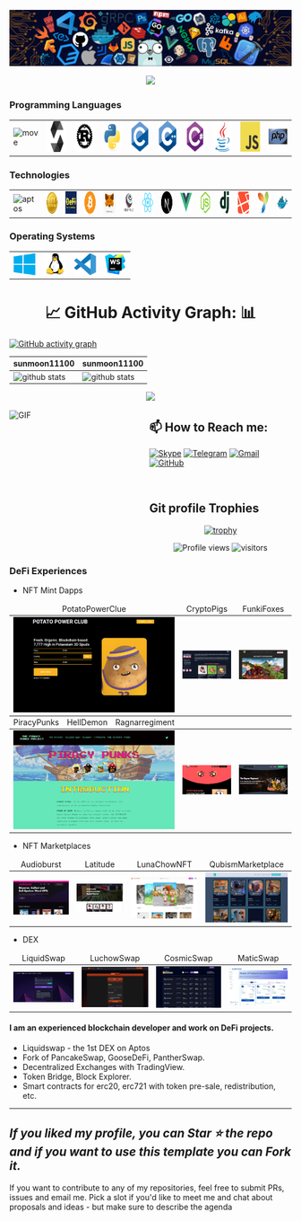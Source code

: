 ![](./src/header_.png)
<p align="center">
  <a href="https://github.com/ninja-1337"><img src="https://readme-typing-svg.herokuapp.com/?lines=Hi+there+👋,+I+am+Victor;+Welcome+to+My+GitHub+Profile!;BlockChain%20Developer;Full%20Stack%20Developer;Penetration+tester;12%2B%20years%20of%20coding%20experience;Always%20learning%20new%20stuffs&font=Pacifico&center=true&width=650&height=120&color=58a6ff&vCenter=true&size=45%22"></a>
</p>


<h3 align="left">Programming Languages</h3>
<table>
  <tr>
    <td><img src="https://avatars.githubusercontent.com/u/89158114?s=200&v=4" alt="move" width="55" height="55"/></td>
    <td><img src="https://github.com/devicons/devicon/blob/master/icons/solidity/solidity-original.svg" alt="solidity" width="55" height="55"/></td>
    <td><img src="https://github.com/devicons/devicon/blob/master/icons/rust/rust-plain.svg" alt="rust" width="55" height="55"/></td>
    <td><img src="https://github.com/devicons/devicon/blob/master/icons/python/python-original.svg" alt="python" width="55" height="55"/></td>
    <td><img src="https://github.com/devicons/devicon/blob/master/icons/c/c-original.svg" alt="c" width="55" height="55"/></td>
    <td><img src="https://github.com/devicons/devicon/blob/master/icons/cplusplus/cplusplus-original.svg" alt="c++" width="55" height="55"/></td>
    <td><img src="https://github.com/devicons/devicon/blob/master/icons/csharp/csharp-original.svg" alt="c#" width="55" height="55"/></td>
    <td><img src="https://github.com/devicons/devicon/blob/master/icons/java/java-original.svg" alt="java" width="55" height="55"/></td>
    <td><img src="https://github.com/devicons/devicon/blob/master/icons/javascript/javascript-original.svg" alt="javascript" width="55" height="55"/></td>
    <td><img src="https://github.com/devicons/devicon/blob/master/icons/php/php-original.svg" alt="php" width="55" height="55"/></td>
  </tr>  
</table>
  
<h3 align="left">Technologies</h3>
<table>
  <tr>
    <td><img src="https://avatars.githubusercontent.com/u/100313099?s=200&v=4" alt="aptos" width="40" height="40"/></td>
    <td><img src="https://github.com/sunmoon11100/profile/blob/main/icons/icon_nft.png" alt="nft" width="40" height="40"/></td>
    <td><img src="https://github.com/sunmoon11100/profile/blob/main/icons/icon_defi.png" alt="defi" width="40" height="40"/></td>
    <td><img src="https://github.com/sunmoon11100/profile/blob/main/icons/icon_bitcoin.png" alt="bitcoin" width="40" height="40"/></td>
    <td><img src="https://github.com/sunmoon11100/profile/blob/main/icons/icon_metamask.png" alt="metamask" width="40" height="40"/></td>
    <td><img src="https://github.com/sunmoon11100/profile/blob/main/icons/icon_truffle.png" alt="truffle" width="40" height="40"/></td>
    <td><img src="https://github.com/devicons/devicon/blob/master/icons/react/react-original.svg" alt="react" width="40" height="40"/></td>
    <td><img src="https://github.com/devicons/devicon/blob/master/icons/nextjs/nextjs-original.svg" alt="nextjs" width="40" height="40"/></td>
    <td><img src="https://github.com/devicons/devicon/blob/master/icons/vuejs/vuejs-original.svg" alt="vuejs" width="40" height="40"/></td>
    <td><img src="https://github.com/devicons/devicon/blob/master/icons/nodejs/nodejs-original.svg" alt="nodejs" width="40" height="40"/></td>
    <td><img src="https://github.com/devicons/devicon/blob/master/icons/django/django-plain.svg" alt="django" width="40" height="40"/></td>
    <td><img src="https://github.com/devicons/devicon/blob/master/icons/laravel/laravel-plain.svg" alt="laravel" width="40" height="40"/></td>
    <td><img src="https://github.com/devicons/devicon/blob/master/icons/yii/yii-original.svg" alt="yii" width="40" height="40"/></td>
    <td><img src="https://github.com/devicons/devicon/blob/master/icons/docker/docker-original.svg" alt="docker" width="40" height="40"/></td>
  </tr>  
</table>

<h3 align="left">Operating Systems</h3>
<table>
  <tr>
  <td><img src="https://github.com/devicons/devicon/blob/master/icons/windows8/windows8-original.svg" alt="windows" width="40" height="40"/></td>
  <td><img src="https://github.com/devicons/devicon/blob/master/icons/linux/linux-original.svg" alt="inux" width="40" height="40"/></td>
  <td><img src="https://github.com/devicons/devicon/blob/master/icons/vscode/vscode-original.svg" alt="vscode" width="40" height="40"/></td>
  <td><img src="https://github.com/devicons/devicon/blob/master/icons/webstorm/webstorm-original.svg" alt="webstorm" width="40" height="40"/></td>
  </tr>  
</table>

<!--   GitHub stats graph -->
<h1 align="center">📈 GitHub Activity Graph: 📊</h1>

[![GitHub activity graph](https://activity-graph.herokuapp.com/graph?username=sunmoon11100&theme=react-dark)](https://github.com/ashutosh00710/github-readme-activity-graph)

<div align="center">

 sunmoon11100 | sunmoon11100
--- | --- 
![github stats](https://github-readme-stats.vercel.app/api?username=sunmoon11100&show_icons=true&theme=github_dark&include_all_commits=true&count_private=true&hide_title=true) | ![github stats](https://github-readme-stats.vercel.app/api/top-langs/?username=sunmoon11100&theme=github_dark&layout=compact&langs_count=8)

</div>

<p align="center">
  <img src="https://github-readme-streak-stats.herokuapp.com?user=kroim&theme=dark&date_format=j%2Fn%5B%2FY%5D" />
</p>

<a target="_blank"><img align="left" height="250" width="250" alt="GIF" src="https://github.com/JayantGoel001/JayantGoel001/blob/master/GIF/github.gif"></a>
## 📫 How to Reach me:
<p align="left">
  <a href="https://join.skype.com/invite/BovXFoNcdbyy" target="blank"><img src="https://img.shields.io/badge/skype-%23181717.svg?style=plastic&logo=skype&logoColor=white" alt="Skype"/></a>
  <a href="https://t.me/sunmoontelegram" target="blank"><img src="https://img.shields.io/badge/telegram-%23181717.svg?style=plastic&logo=telegram&logoColor=white" alt="Telegram"/></a>
  <a href="sunmoon11100:@gmail.com"><img src="https://img.shields.io/badge/gmail-%23181717.svg?style=plastic&logo=gmail&logoColor=white" alt="Gmail"/></a>
  <a href="https://github.com/sunmoon11100"><img src="https://img.shields.io/badge/github-%23181717.svg?style=plastic&logo=github&logoColor=white" alt="GitHub"/></a>
</p>
<br/>

## Git profile Trophies
<p align="center"> 
  <a href="https://github.com/ryo-ma/github-profile-trophy"><img src="https://github-profile-trophy.vercel.app/?username=sunmoon11100&theme=onedark&column=7&no-bg=true" alt="trophy" width="800px"/></a> 
</p>

<p align="center">
  <img src="https://gpvc.arturio.dev/sunmoon11100" alt="Profile views"/>
  <img src="https://visitor-badge.laobi.icu/badge?page_id=sunmoon11100.sunmoon11100" alt="visitors"/>
</p>

### DeFi Experiences
- NFT Mint Dapps
<table>
    <thead align="center">
        <tr>
            <td>PotatoPowerClue</td>
            <td>CryptoPigs</td>           
            <td>FunkiFoxes</td>
        </tr>
    </thead>
    <tr>
        <td>
            <a href="https://mint.potatopower.club/">
                <img src="https://github.com/sunmoon11100/profile/blob/main/projects/PotatoPowerClub.png?raw=true" width="300">
            </a>
        </td>
        <td>
            <a href="https://cryptopigs.one/#/">
                <img src="https://github.com/sunmoon11100/profile/blob/main/projects/CryptoPig.png?raw=true" width="300">
            </a>
        </td> 
        <td>
            <a href="https://funkifoxes.com/">
                <img src="https://github.com/sunmoon11100/profile/blob/main/projects/FunkiFoxes.png?raw=true" width="300">
            </a>
        </td>               
    </tr>
    <thead align="center">
        <tr style="display: flex">
            <td>PiracyPunks</td>
            <td>HellDemon</td>
            <td>Ragnarregiment</td>
        </tr>
    </thead>
    <tr>
        <td>
            <a href="https://www.piracypunks.com/" target="_blank">
                <img src="https://github.com/sunmoon11100/profile/blob/main/projects/PiracyPunks.png?raw=true" width="300">
            </a>
        </td>
        <td>
            <a href="https://helldemon.cryptoliveton.com/" target="_blank">
                <img src="https://github.com/sunmoon11100/profile/blob/main/projects/HellDemon.png?raw=true" width="300">
            </a>
        </td>
        <td>
            <a href="https://theragnarregiment.com/" target="_blank">
                <img src="https://github.com/sunmoon11100/profile/blob/main/projects/Ragnarregiment.png?raw=true" width="300">
            </a>
        </td>                       
    </tr>   
</table>

- NFT Marketplaces
<table>
    <thead align="center">
        <tr>
            <td>Audioburst</td>
            <td>Latitude</td>
            <td>LunaChowNFT</td>
            <td>QubismMarketplace</td>
        </tr>
    </thead>
    <tr>
        <td>
            <a href="https://nft.audioburst.io/">
                <img src="https://github.com/sunmoon11100/profile/blob/main/projects/Audioburst.png?raw=true" width="200">
            </a>
        </td>        
        <td>
            <a href="https://latitud.art/">
                <img src="https://github.com/sunmoon11100/profile/blob/main/projects/latitud.png?raw=true" width="200">
            </a>
        </td> 
        <td>
            <a href="https://lunachownft.com/">
                <img src="https://github.com/sunmoon11100/profile/blob/main/projects/LunachowNFT.png?raw=true" width="200">
            </a>
        </td> 
        <td>
            <a href="https://qubismmarketplace.org/">
                <img src="https://github.com/sunmoon11100/profile/blob/main/projects/qubismmarketplace.png?raw=true" width="200">
            </a>
        </td>     
    </tr>
</table>

- DEX
<table>
    <thead align="center">
        <tr>
            <td>LiquidSwap</td>
            <td>LuchowSwap</td>
            <td>CosmicSwap</td>
            <td>MaticSwap</td>  
        </tr>
    </thead>
    <tr>
        <td>
            <a href="https://liquidswap.com/#/">
                <img src="https://github.com/sunmoon11100/profile/blob/main/projects/LiquidSwap.png?raw=true" width="300">
            </a>
        </td>   
        <td>
            <a href="https://app.luchowswap.com/">
                <img src="https://github.com/sunmoon11100/profile/blob/main/projects/LuchowSwap.png?raw=true" width="300">
            </a>
        </td>  
        <td>
            <a href="https://app.cosmicswap.finance/">
                <img src="https://github.com/sunmoon11100/profile/blob/main/projects/cosmicswap.png?raw=true" width="300">
            </a>
        </td>          
        <td>
            <a href="https://maticfront.web.app/farms">
                <img src="https://github.com/sunmoon11100/profile/blob/main/projects/maticswap.png?raw=true" width="300">
            </a>
        </td> 
    </tr>  
</table>

#### I am an experienced blockchain developer and work on DeFi projects.
- Liquidswap - the 1st DEX on Aptos
- Fork of PancakeSwap, GooseDeFi, PantherSwap.
- Decentralized Exchanges with TradingView.
- Token Bridge, Block Explorer.
- Smart contracts for erc20, erc721 with token pre-sale, redistribution, etc.

---
  *If you liked my profile, you can Star ⭐ the repo and if you want to use this template you can Fork it.*
---


If you want to contribute to any of my repositories, feel free to submit PRs, issues and email me. Pick a slot if you'd like to meet me and chat about proposals and ideas - but make sure to describe the agenda
  

